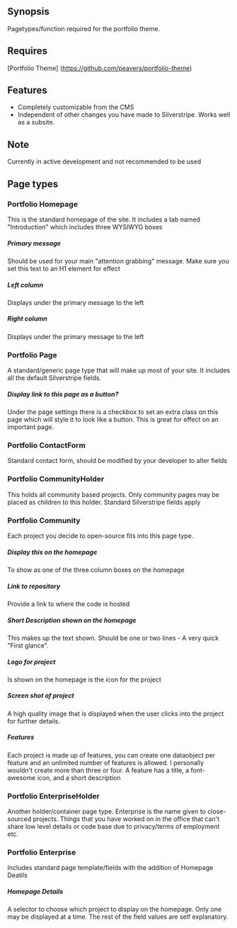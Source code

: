 ## Synopsis
Pagetypes/function required for the portfolio theme.

## Requires
[Portfolio Theme] (https://github.com/peavers/portfolio-theme)

## Features
* Completely customizable from the CMS
* Independent of other changes you have made to Silverstripe. Works well as a subsite.

## Note
Currently in active development and not recommended to be used

## Page types
### Portfolio Homepage
This is the standard homepage of the site. It includes a tab named "Introduction" which includes three WYSIWYG boxes
##### Primary message
Should be used for your main "attention grabbing" message. Make sure you set this text to an H1 element for effect
##### Left column
Displays under the primary message to the left
##### Right column
Displays under the primary message to the left

### Portfolio Page
A standard/generic page type that will make up most of your site. It includes all the default Silverstripe fields. 
##### Display link to this page as a button?
Under the page settings there is a checkbox to set an extra class on this page which will style it to look like a 
button. This is great for effect on an important page.

### Portfolio ContactForm
Standard contact form, should be modified by your developer to alter fields

### Portfolio CommunityHolder
This holds all community based projects. Only community pages may be placed as children to this holder. Standard 
Silverstripe fields apply

### Portfolio Community
Each project you decide to open-source fits into this page type. 
##### Display this on the homepage
To show as one of the three column boxes on the homepage
##### Link to repository
Provide a link to where the code is hosted
##### Short Description shown on the homepage
This makes up the text shown. Should be one or two lines - A very quick "First glance".
##### Logo for project
Is shown on the homepage is the icon for the project
##### Screen shot of project
A high quality image that is displayed when the user clicks into the project for further details. 
##### Features
Each project is made up of features, you can create one dataobject per feature and an unlimited number of features is
allowed. I personally wouldn't create more than three or four. A feature has a title, a font-awesome icon, and a 
short description

### Portfolio EnterpriseHolder
Another holder/container page type. Enterprise is the name given to close-sourced projects. Things that you have 
worked on in the office that can't share low level details or code base due to privacy/terms of employment etc.

### Portfolio Enterprise
Includes standard page template/fields with the addition of Homepage Deatils
##### Homepage Details
A selector to choose which project to display on the homepage. Only one may be displayed at a time. The rest of the 
field values are self explanatory.

